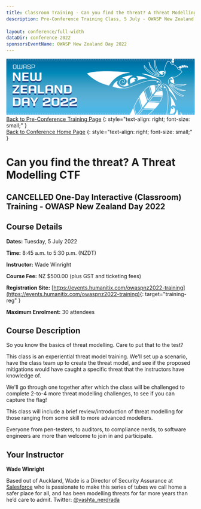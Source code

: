 ```yaml
---
title: Classroom Training - Can you find the threat? A Threat Modelling CTF
description: Pre-Conference Training Class, 5 July - OWASP New Zealand Day 2022 

layout: conference/full-width
dataDir: conference-2022
sponsorsEventName: OWASP New Zealand Day 2022
---
```


[![Web Banner](/assets/images/2022_Banner_Graphic.jpg)](/conference/)   
[Back to Pre-Conference Training Page](training.md)
{: style="text-align: right; font-size: small;" }   
[Back to Conference Home Page](index.md)
{: style="text-align: right; font-size: small;" }   

# Can you find the threat? A Threat Modelling CTF

## CANCELLED One-Day Interactive (Classroom) Training - OWASP New Zealand Day 2022

## Course Details 

**Dates:** Tuesday, 5 July 2022

**Time:** 8:45 a.m. to 5:30 p.m. (NZDT)

**Instructor:** Wade Winright   

**Course Fee:** NZ $500.00 (plus GST and ticketing fees)

**Registration Site:** [https://events.humanitix.com/owaspnz2022-training](https://events.humanitix.com/owaspnz2022-training){: target="training-reg" }

**Maximum Enrolment:** 30 attendees

## Course Description

So you know the basics of threat modelling. Care to put that to the test?

This class is an experiential threat model training. We'll set up a scenario, have the class team up to create the threat model, and see if the proposed mitigations would have caught a specific threat that the instructors have knowledge of.

We'll go through one together after which the class will be challenged to complete 2-to-4 more threat modelling challenges, to see if you can capture the flag!

This class will include a brief review/introduction of threat modelling for those ranging from some skill to more advanced modellers. 

Everyone from pen-testers, to auditors, to compliance nerds, to software engineers are more than welcome to join in and participate.

## Your Instructor

**Wade Winright**

Based out of Auckland, Wade is a Director of Security Assurance at [Salesforce](https://www.salesforce.com/au/) who is passionate to make this series of tubes we call home a safer place for all, and has been modelling threats for far more years than he’d care to admit. Twitter: [@vashta_nerdrada](https://www.twitter.com/vashth_nerdrada)
